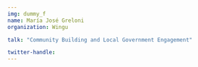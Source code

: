 ```yaml
---
img: dummy_f
name: María José Greloni
organization: Wingu

talk: "Community Building and Local Government Engagement"

twitter-handle: 
---
```

